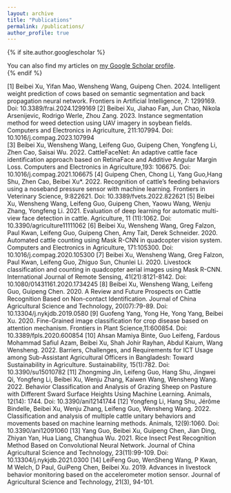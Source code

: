 ```yaml
---
layout: archive
title: "Publications"
permalink: /publications/
author_profile: true
---
```


{% if site.author.googlescholar %}
  <div class="wordwrap">You can also find my articles on <a href="{{site.author.googlescholar}}">my Google Scholar profile</a>.</div>
{% endif %}


[1] Beibei Xu, Yifan Mao, Wensheng Wang, Guipeng Chen. 2024. Intelligent weight prediction of cows based on semantic segmentation and back propagation neural network. Frontiers in Artificial Intelligence, 7: 1299169. Doi: 10.3389/frai.2024.1299169
[2] Beibei Xu, Jiahao Fan, Jun Chao, Nikola Arsenijevic, Rodrigo Werle, Zhou Zang. 2023. Instance segmentation method for weed detection using UAV imagery in soybean fields. Computers and Electronics in Agriculture, 211:107994. Doi: 10.1016/j.compag.2023.107994  
[3] Beibei Xu, Wensheng Wang, Leifeng Guo, Guipeng Chen, Yongfeng Li, Zhen Cao, Saisai Wu. 2022. CattleFaceNet: An adaptive cattle face identification approach based on RetinaFace and Additive Angular Margin Loss. Computers and Electronics in Agriculture,193: 106675. Doi: 10.1016/j.compag.2021.106675
[4] Guipeng Chen, Chong Li, Yang Guo,Hang Shu, Zhen Cao, Beibei Xu*. 2022. Recognition of cattle’s feeding behaviors using a noseband pressure sensor with machine learning. Frontiers in Veterinary Science, 9:822621. Doi: 10.3389/fvets.2022.822621
[5] Beibei Xu, Wensheng Wang, Leifeng Guo, Guipeng Chen, Yaowu Wang, Wenju Zhang, Yongfeng Li. 2021. Evaluation of deep learning for automatic multi-view face detection in cattle. Agriculture, 11 (11):1062. Doi: 10.3390/agriculture11111062
[6] Beibei Xu, Wensheng Wang, Greg Falzon, Paul Kwan, Leifeng Guo, Guipeng Chen, Amy Tait, Derek Schneider. 2020. Automated cattle counting using Mask R-CNN in quadcopter vision system. Computers and Electronics in Agriculture, 171:105300. Doi: 10.1016/j.compag.2020.105300
[7] Beibei Xu, Wensheng Wang, Greg Falzon, Paul Kwan, Leifeng Guo, Zhiguo Sun, Chunlei Li. 2020. Livestock classification and counting in quadcopter aerial images using Mask R-CNN. International Journal of Remote Sensing, 41(21):8121-8142. Doi: 10.1080/01431161.2020.1734245
[8] Beibei Xu, Wensheng Wang, Leifeng Guo, Guipeng Chen. 2020. A Review and Future Prospects on Cattle Recognition Based on Non-contact Identification. Journal of China Agricultural Science and Technology, 20(07):79-89. Doi: 10.13304/j.nykjdb.2019.0580
[9] Guofeng Yang, Yong He, Yong Yang, Beibei Xu. 2020. Fine-Grained image classification for crop disease based on attention mechanism. Frontiers in Plant Science,11:600854. Doi: 10.3389/fpls.2020.600854
[10] Ahsan Mamiya Binte, Guo Leifeng, Fardous Mohammad Safiul Azam, Beibei Xu, Shah Johir Rayhan, Abdul Kaium, Wang Wensheng. 2022. Barriers, Challenges, and Requirements for ICT Usage among Sub-Assistant Agricultural Officers in Bangladesh: Toward Sustainability in Agriculture. Sustainability, 15(1):782. Doi: 10.3390/su15010782
[11] Zhongming Jin, Leifeng Guo, Hang Shu, Jingwei Qi, Yongfeng Li, Beibei Xu, Wenju Zhang, Kaiwen Wang, Wensheng Wang. 2022. Behavior Classification and Analysis of Grazing Sheep on Pasture with Different Sward Surface Heights Using Machine Learning. Animals, 12(14): 1744. Doi: 10.3390/ani12141744
[12] Yongfeng Li, Hang Shu, Jérôme Bindelle, Beibei Xu, Wenju Zhang, Leifeng Guo, Wensheng Wang. 2022. Classification and analysis of multiple cattle unitary behaviors and movements based on machine learning methods. Animals, 12(9):1060. Doi: 10.3390/ani12091060
[13] Yang Guo, Beibei Xu, Guipeng Chen, Jian Ding, Zhiyan Yan, Hua Liang, Changhua Wu. 2021. Rice Insect Pest Recognition Method Based on Convolutional Neural Network. Journal of China Agricultural Science and Technology, 23(11):99-109. Doi: 10.13304/j.nykjdb.2021.0300
[14] LeiFeng Guo, WenSheng Wang, P Kwan, M Welch, D Paul, GuiPeng Chen, Beibei Xu. 2019. Advances in livestock behavior monitoring based on the accelerometer motion sensor. Journal of Agricultural Science and Technology, 21(3), 94-101.
